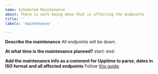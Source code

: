 ```yaml
---
name: Scheduled Maintenance
about: There is work being done that is affecting the endpoints
title: ''
labels: 'maintenance'

---
```


**Describe the maintenance**
All endpoints will be down.

**At what time is the maintenance planned?**
start:
end:

**Add the maintenance info as a comment for Upptime to parse, dates in ISO format and all affected endpoints**
Follow [this guide](https://upptime.js.org/docs/scheduled-maintenance).

<!--
start: 2022-01-06T13:30:00Z
end: 2022-01-06T16:30:00Z
expectedDown: GET to /dummy, POST to /dummy, POST to /bias_detection, POST to /stance_detection, POST to /claim_detection, POST to /fact_check, POST to /search, POST to /feedback, POST to /auth/login
-->
